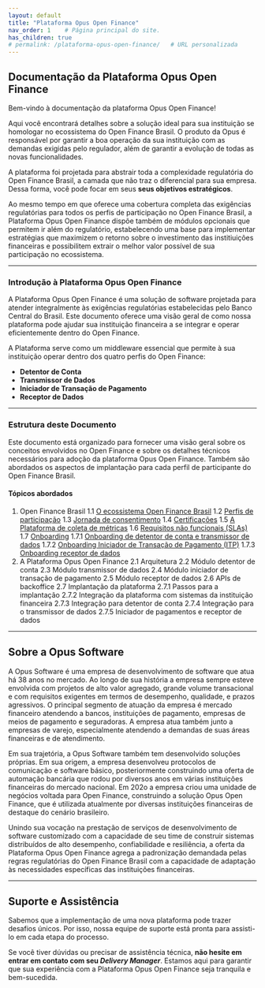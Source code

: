 ```yaml
---
layout: default
title: "Plataforma Opus Open Finance"
nav_order: 1    # Página principal do site. 
has_children: true
# permalink: /plataforma-opus-open-finance/   # URL personalizada
---
```

## Documentação da Plataforma Opus Open Finance

Bem-vindo à documentação da plataforma Opus Open Finance!

Aqui você encontrará detalhes sobre a solução ideal para sua instituição se homologar no ecossistema do Open Finance Brasil. O produto da Opus é responsável por garantir a boa operação da sua instituição com as demandas exigidas pelo regulador, além de garantir a evolução de todas as novas funcionalidades.

A plataforma foi projetada para abstrair toda a complexidade regulatória do Open Finance Brasil, a camada que não traz o diferencial para sua empresa. Dessa forma, você pode focar em seus **seus objetivos estratégicos**.

Ao mesmo tempo em que oferece uma cobertura completa das exigências regulatórias para todos os perfis de participação no Open Finance Brasil, a Plataforma Opus Open Finance dispõe também de módulos opcionais que permitem ir além do regulatório, estabelecendo uma base para implementar estratégias que maximizem o retorno sobre o investimento das institiuições financeiras e possibilitem extrair o melhor valor possível de sua participação no ecossistema.

---

### Introdução à Plataforma Opus Open Finance

A Plataforma Opus Open Finance é uma solução de software projetada para atender integralmente às exigências regulatórias estabelecidas pelo Banco Central do Brasil. Este documento oferece uma visão geral de como nossa plataforma pode ajudar sua instituição financeira a se integrar e operar eficientemente dentro do Open Finance.

A Plataforma serve como um middleware essencial que permite à sua instituição operar dentro dos quatro perfis do Open Finance:

- **Detentor de Conta**
- **Transmissor de Dados**
- **Iniciador de Transação de Pagamento**
- **Receptor de Dados**

---

### Estrutura deste Documento

Este documento está organizado para fornecer uma visão geral sobre os conceitos envolvidos no Open Finance e sobre os detalhes técnicos necessários para adoção da plataforma Opus Open Finance. Também são abordados os aspectos de implantação para cada perfil de participante do Open Finance Brasil.

#### Tópicos abordados

1. Open Finance Brasil
  1.1 [O ecossistema Open Finance Brasil][O Ecossistema Open Finance Brasil]
  1.2 [Perfis de participação][Perfis de participação]
  1.3 [Jornada de consentimento][Jornada de Consentimento]
  1.4 [Certificações][Certificações]
  1.5 [A Plataforma de coleta de métricas][PCM]
  1.6 [Requisitos não funcionais (SLAs)][Requisitos Não Funcionais]
  1.7 [Onboarding][Onboarding]
    1.7.1 [Onboarding de detentor de conta e transmissor de dados][Onboarding Detentor e Transmissor]
    1.7.2 [Onboarding Iniciador de Transação de Pagamento (ITP)][Onboarding ITP]
    1.7.3 [Onboarding receptor de dados][Onboarding Receptor]
2. A Plataforma Opus Open Finance
  2.1 Arquitetura
  2.2 Módulo detentor de conta
  2.3 Módulo transmissor de dados
  2.4 Módulo iniciador de transação de pagamento
  2.5 Módulo receptor de dados
  2.6 APIs de backoffice
  2.7 Implantação da plataforma
    2.7.1 Passos para a implantação
    2.7.2 Integração da plataforma com sistemas da instituição financeira
    2.7.3 Integração para detentor de conta
    2.7.4 Integração para o transmissor de dados
    2.7.5 Iniciador de pagamentos e receptor de dados

---

## Sobre a Opus Software

A Opus Software é uma empresa de desenvolvimento de software que atua há 38 anos no mercado. Ao longo de sua história a empresa sempre esteve envolvida com projetos de alto valor agregado, grande volume transacional e com requisitos exigentes em termos de desempenho, qualidade, e prazos agressivos. O principal segmento de atuação da empresa é mercado financeiro atendendo a bancos, instituições de pagamento, empresas de meios de pagamento e seguradoras. A empresa atua também junto a empresas de varejo, especialmente atendendo a demandas de suas áreas financeiras e de atendimento.

Em sua trajetória, a Opus Software também tem desenvolvido soluções próprias. Em sua origem, a empresa desenvolveu protocolos de comunicação e software básico, posteriormente construindo uma oferta de automação bancária que rodou por diversos anos em várias instituições financeiras do mercado nacional. Em 202o a empresa criou uma unidade de negócios voltada para Open Finance, construindo a solução Opus Open Finance, que é utilizada atualmente por diversas instituições financeiras de destaque do cenário brasileiro.

Unindo sua vocação na prestação de serviços de desenvolvimento de software customizado com a capacidade de seu time de construir sistemas distribuídos de alto desempenho, confiabilidade e resiliência, a oferta da Plataforma Opus Open Finance agrega a padronização demandada pelas regras regulatórias do Open Finance Brasil com a capacidade de adaptação às necessidades específicas das instituições financeiras.

---

## Suporte e Assistência

Sabemos que a implementação de uma nova plataforma pode trazer desafios únicos. Por isso, nossa equipe de suporte está pronta para assisti-lo em cada etapa do processo.

Se você tiver dúvidas ou precisar de assistência técnica, **não hesite em entrar em contato com seu *Delivery Manager***. Estamos aqui para garantir que sua experiência com a Plataforma Opus Open Finance seja tranquila e bem-sucedida.

[O Ecossistema Open Finance Brasil]: ./pt-br/Open-Finance/Open-Finance-Brasil/Ecossistema/OFB-Ecossistema.md
[Perfis de participação]: ./pt-br/Open-Finance/Open-Finance-Brasil/PerfisOFB/OFB-Perfis.md
[Certificações]: ./pt-br/Open-Finance/Open-Finance-Brasil/OFB-Certificações.md
[Jornada de Consentimento]: ./pt-br/Open-Finance/Open-Finance-Brasil/JornadaConsentimento/OFB-JornadaConsentimento.md
[Requisitos Não Funcionais]: ./pt-br/Open-Finance/Open-Finance-Brasil/OFB-RequisitosNF.md
[PCM]: ./pt-br/Open-Finance/Open-Finance/Open-Finance-Brasil/PCM/OFB-PCM.md
[Onboarding]: ./pt-br/Open-Finance/Open-Finance-Brasil/Onboarding/Onboarding.md
[Onboarding Detentor e Transmissor]: ./pt-br/Open-Finance/Open-Finance-Brasil/Onboarding/Onboarding-detent-transm.md
[Onboarding ITP]: ./pt-br/Open-Finance/Open-Finance-Brasil/Onboarding/OnboardingITP.md
[Onboarding Receptor]: ./pt-br/Open-Finance/Open-Finance-Brasil/Onboarding/OnboardingRecept.md
